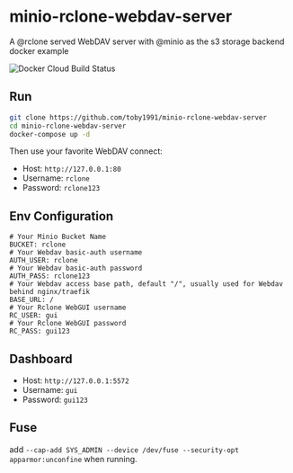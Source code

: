 # minio-rclone-webdav-server

A @rclone served WebDAV server with @minio as the s3 storage backend docker example

![Docker Cloud Build Status](https://img.shields.io/docker/cloud/build/toby1991/rclone-webdav.svg)

## Run
```bash
git clone https://github.com/toby1991/minio-rclone-webdav-server
cd minio-rclone-webdav-server
docker-compose up -d
```

Then use your favorite WebDAV connect:
* Host: `http://127.0.0.1:80`
* Username: `rclone`
* Password: `rclone123`

## Env Configuration
```
# Your Minio Bucket Name
BUCKET: rclone  
# Your Webdav basic-auth username
AUTH_USER: rclone
# Your Webdav basic-auth password
AUTH_PASS: rclone123
# Your Webdav access base path, default "/", usually used for Webdav behind nginx/traefik
BASE_URL: /
# Your Rclone WebGUI username
RC_USER: gui
# Your Rclone WebGUI password
RC_PASS: gui123
```

## Dashboard
* Host: `http://127.0.0.1:5572`
* Username: `gui`
* Password: `gui123`

## Fuse
add `--cap-add SYS_ADMIN --device /dev/fuse --security-opt apparmor:unconfine` when running.
